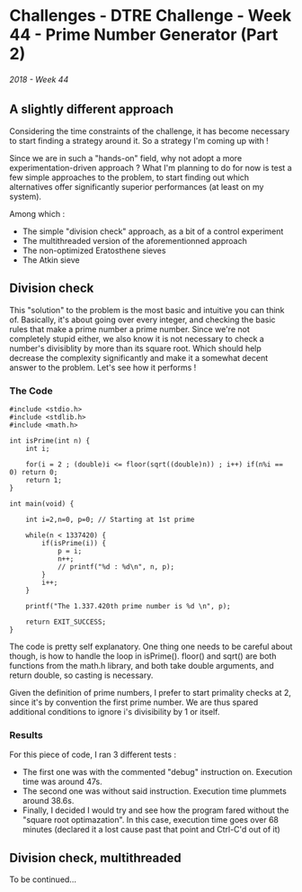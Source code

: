 # Challenges - DTRE Challenge - Week 44 - Prime Number Generator (Part 2)
###### 2018 - Week 44

## A slightly different approach

Considering the time constraints of the challenge, it has become necessary to start finding a strategy around it. 
So a strategy I'm coming up with ! 

Since we are in such a "hands-on" field, why not adopt a more experimentation-driven approach ? 
What I'm planning to do for now is test a few simple approaches to the problem, to start finding out which alternatives
offer significantly superior performances (at least on my system).

Among which : 
* The simple "division check" approach, as a bit of a control experiment
* The multithreaded version of the aforementionned approach
* The non-optimized Eratosthene sieves
* The Atkin sieve

## Division check

This "solution" to the problem is the most basic and intuitive you can think of. 
Basically, it's about going over every integer, and checking the basic rules that make a prime number a prime number. 
Since we're not completely stupid either, we also know it is not necessary to check a number's divisiblity by more than its square root. 
Which should help decrease the complexity significantly and make it a somewhat decent answer to the problem. 
Let's see how it performs !

### The Code

	#include <stdio.h>
	#include <stdlib.h>
	#include <math.h>

	int isPrime(int n) {
		int i;

		for(i = 2 ; (double)i <= floor(sqrt((double)n)) ; i++) if(n%i == 0) return 0;
		return 1;
	}

	int main(void) {

		int i=2,n=0, p=0; // Starting at 1st prime

		while(n < 1337420) {
			if(isPrime(i)) {
				p = i;
				n++;
				// printf("%d : %d\n", n, p);
			}
			i++;
		}

		printf("The 1.337.420th prime number is %d \n", p);

		return EXIT_SUCCESS;
	}

The code is pretty self explanatory. One thing one needs to be careful about though, is how to handle the loop in isPrime(). floor() and sqrt() are both functions from the math.h library, and both take double arguments, and return double, so casting is necessary. 

Given the definition of prime numbers, I prefer to start primality checks at 2, since it's by convention the first prime number. We are thus spared additional conditions to ignore i's divisibility by 1 or itself. 

### Results

For this piece of code, I ran 3 different tests :
* The first one was with the commented "debug" instruction on. Execution time was around 47s. 
* The second one was without said instruction. Execution time plummets around 38.6s.
* Finally, I decided I would try and see how the program fared without the "square root optimazation". In this case, execution time goes over 68 minutes (declared it a lost cause past that point and Ctrl-C'd out of it)

## Division check, multithreaded

To be continued...
